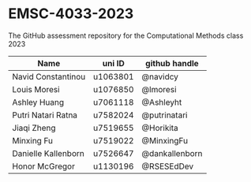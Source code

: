 # EMSC-4033-2023
The GitHub assessment repository for the Computational Methods class 2023


| Name  | uni ID | github handle |
| ------------- | ------------- | ------------- |
| Navid Constantinou | u1063801  | @navidcy |
| Louis Moresi | u1076850 | @lmoresi |
| Ashley Huang | u7061118 | @Ashleyht |
| Putri Natari Ratna | u7582024 | @putrinatari |
| Jiaqi Zheng | u7519655 | @Horikita |
| Minxing Fu | u7519022 | @MinxingFu |
| Danielle Kallenborn| u7526647 | @dankallenborn |
| Honor McGregor | u1130196| @RSESEdDev |

